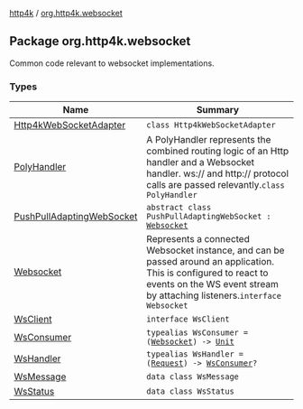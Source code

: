 [http4k](../index.md) / [org.http4k.websocket](./index.md)

## Package org.http4k.websocket

Common code relevant to websocket implementations.

### Types

| Name | Summary |
|---|---|
| [Http4kWebSocketAdapter](-http4k-web-socket-adapter/index.md) | `class Http4kWebSocketAdapter` |
| [PolyHandler](-poly-handler/index.md) | A PolyHandler represents the combined routing logic of an Http handler and a Websocket handler. ws:// and http:// protocol calls are passed relevantly.`class PolyHandler` |
| [PushPullAdaptingWebSocket](-push-pull-adapting-web-socket/index.md) | `abstract class PushPullAdaptingWebSocket : `[`Websocket`](-websocket/index.md) |
| [Websocket](-websocket/index.md) | Represents a connected Websocket instance, and can be passed around an application. This is configured to react to events on the WS event stream by attaching listeners.`interface Websocket` |
| [WsClient](-ws-client/index.md) | `interface WsClient` |
| [WsConsumer](-ws-consumer.md) | `typealias WsConsumer = (`[`Websocket`](-websocket/index.md)`) -> `[`Unit`](https://kotlinlang.org/api/latest/jvm/stdlib/kotlin/-unit/index.html) |
| [WsHandler](-ws-handler.md) | `typealias WsHandler = (`[`Request`](../org.http4k.core/-request/index.md)`) -> `[`WsConsumer`](-ws-consumer.md)`?` |
| [WsMessage](-ws-message/index.md) | `data class WsMessage` |
| [WsStatus](-ws-status/index.md) | `data class WsStatus` |
